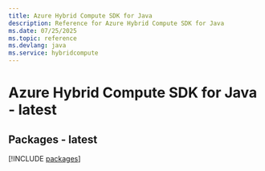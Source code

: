 ```yaml
---
title: Azure Hybrid Compute SDK for Java
description: Reference for Azure Hybrid Compute SDK for Java
ms.date: 07/25/2025
ms.topic: reference
ms.devlang: java
ms.service: hybridcompute
---
```

# Azure Hybrid Compute SDK for Java - latest
## Packages - latest
[!INCLUDE [packages](hybrid-compute-index.md)]